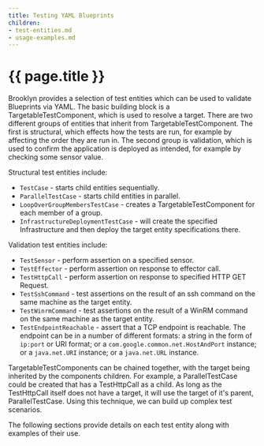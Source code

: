 ```yaml
---
title: Testing YAML Blueprints
children:
- test-entities.md
- usage-examples.md
---
```

# {{ page.title }}

Brooklyn provides a selection of test entities which can be used to validate Blueprints via YAML. The basic building block is a TargetableTestComponent, which is used to resolve a target. There are two different groups of entities that inherit from TargetableTestComponent. The first is structural, which effects how the tests are run, for example by affecting the order they are run in. The second group is validation, which is used to confirm the application is deployed as intended, for example by checking some sensor value.

Structural test entities include:

- `TestCase`  - starts child entities sequentially.
- `ParallelTestCase` - starts child entities in parallel.
- `LoopOverGroupMembersTestCase` - creates a TargetableTestComponent for each member of a group.
- `InfrastructureDeploymentTestCase` - will create the specified Infrastructure and then deploy the target entity specifications there.

Validation test entities include:

- `TestSensor` - perform assertion on a specified sensor.
- `TestEffector` - perform assertion on response to effector call.
- `TestHttpCall` - perform assertion on response to specified HTTP GET Request.
- `TestSshCommand` - test assertions on the result of an ssh command on the same machine as the target entity.
- `TestWinrmCommand` - test assertions on the result of a WinRM command on the same machine as the target entity.
- `TestEndpointReachable` - assert that a TCP endpoint is reachable. The endpoint can be in a 
  number of different formats: a string in the form of `ip:port` or URI format; or a 
  `com.google.common.net.HostAndPort` instance; or a `java.net.URI` instance; or a `java.net.URL` instance.

TargetableTestComponents can be chained together, with the target being inherited by the components children. For example, a ParallelTestCase could be created that has a TestHttpCall as a child. As long as the TestHttpCall itself does not have a target, it will use the target of it's parent, ParallelTestCase. Using this technique, we can build up complex test scenarios.

The following sections provide details on each test entity along with examples of their use.


